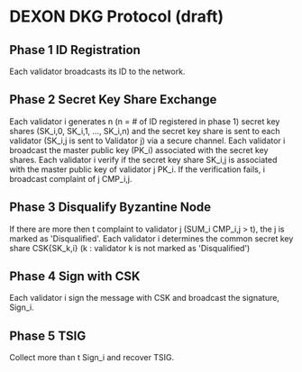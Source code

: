 DEXON DKG Protocol (draft)
===========================
Phase 1 ID Registration
-------
Each validator broadcasts its ID to the network.

Phase 2 Secret Key Share Exchange
-------
Each validator i generates n (n = # of ID registered in phase 1) secret key shares (SK_i,0, SK_i,1, ..., SK_i,n) and the secret key share is sent to each validator (SK_i,j is sent to Validator j) via a secure channel.
Each validator i broadcast the master public key (PK_i) associated with the secret key shares.
Each validator i verify if the secret key share SK_i,j is associated with the master public key of validator j PK_i. If the verification fails, i broadcast complaint of j CMP_i,j.

Phase 3 Disqualify Byzantine Node
-------
If there are more then t complaint to validator j (SUM_i CMP_i,j > t), the j is marked as 'Disqualified'.
Each validator i determines the common secret key share CSK{SK_k,i} (k : validator k is not marked as 'Disqualified')

Phase 4 Sign with CSK
-------
Each validator i sign the message with CSK and broadcast the signature, Sign_i.

Phase 5 TSIG
-------
Collect more than t Sign_i and recover TSIG.